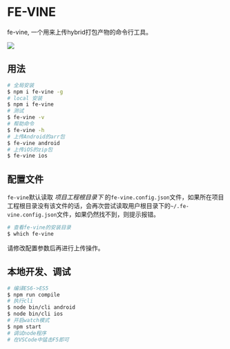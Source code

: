 FE-VINE
====

fe-vine, 一个用来上传hybrid打包产物的命令行工具。

![](https://ws2.sinaimg.cn/large/006tNc79gy1fte11nzb66j30d209o74q.jpg)

## 用法

```bash
# 全局安装
$ npm i fe-vine -g
# local 安装
$ npm i fe-vine
# 测试
$ fe-vine -v
# 帮助命令
$ fe-vine -h
# 上传Android的arr包
$ fe-vine android
# 上传iOS的zip包
$ fe-vine ios
```

## 配置文件

`fe-vine`默认读取 *项目工程根目录下* 的`fe-vine.config.json`文件，如果所在项目工程根目录没有该文件的话，会再次尝试读取用户根目录下的`~/.fe-vine.config.json`文件，如果仍然找不到，则提示报错。

```bash
# 查看fe-vine的安装目录
$ which fe-vine
```

请修改配置参数后再进行上传操作。


## 本地开发、调试
```bash
# 编译ES6->ES5
$ npm run compile
# 执行cli
$ node bin/cli android
$ node bin/cli ios
# 开启watch模式
$ npm start
# 调试node程序
# 在VSCode中猛击F5即可
```